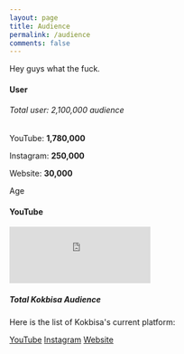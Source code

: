 ```yaml
---
layout: page
title: Audience
permalink: /audience
comments: false
---
```


<div class="row justify-content-between">
<div class="col-md-8 pr-5">

<p>Hey guys what the fuck.</p>

<h4>User</h4>
<h6>Total user: 2,100,000 audience</h4>
<p><span class="glyphicon glyphicon-facetime-video"></span> YouTube: <b>1,780,000</b></p>
<p><span class="glyphicon glyphicon-picture"></span> Instagram: <b>250,000</b></p>
<p><i class='fas fa-desktop'></i></span> Website: <b>30,000</b></p>

<p>Age</p>





<h4>YouTube</h4>
<iframe src="https://youcount.github.io/e/#!/UCu0yQD7NFMyLu_-TmKa4Hqg" height="100" width="250" frameborder="0"></iframe>


</div>



<div class="col-md-4">

<div class="sticky-top sticky-top-80">
<h5>Total Kokbisa Audience</h5>

<p>Here is the list of Kokbisa's current platform:

<a target="_blank" href="https://www.youtube.com/kokbisa" class="btn btn-danger">YouTube</a>
<a target="_blank" href="https://www.instagram.com/kokbisa" class="btn btn-warning">Instagram</a>
<a target="_blank" href="https://www.kokbisa.id" class="btn btn-primary">Website</a>
